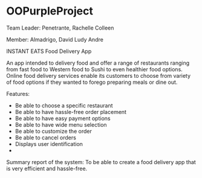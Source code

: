 # OOPurpleProject

Team Leader: Penetrante, Rachelle Colleen

Member: Almadrigo, David Ludy Andre

INSTANT EATS 
Food Delivery App

An app intended to delivery food and offer a range of restaurants ranging from fast food to Western food to Sushi to even healthier food options. Online food delivery services enable its customers to choose from variety of food options if they wanted to forego preparing meals or dine out.

Features:

- Be able to choose a specific restaurant
- Be able to have hassle-free order placement
- Be able to have easy payment options
- Be able to have wide menu selection
- Be able to customize the order
- Be able to cancel orders
- Displays user identification
- 
Summary report of the system: To be able to create a food delivery app that is very efficient and hassle-free.
